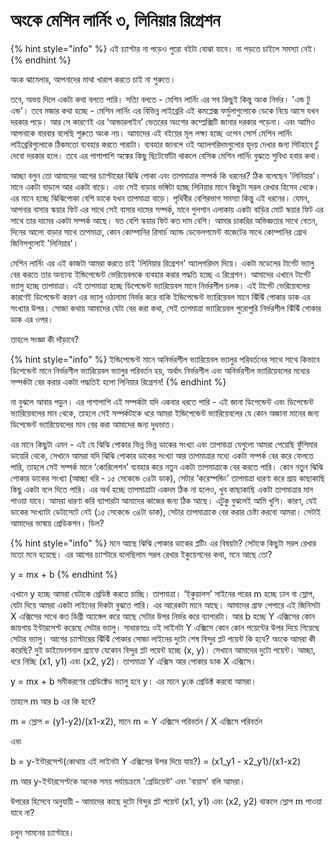 # অংকে মেশিন লার্নিং ৩, লিনিয়ার রিগ্রেশন

{% hint style="info" %}
এই চ্যাপ্টার না পড়েও পুরো বইটা বোঝা যাবে। না পড়তে চাইলে সমস্যা নেই। 
{% endhint %}

অংক ঝামেলার, আপনাদের মাথা খারাপ করতে চাই না শুরুতে। 

তবে, অভয় দিলে একটা কথা বলতে পারি। সত্যি বলতে - মেশিন লার্নিং এর সব কিছুই কিন্তু অংক নির্ভর। 'এন্ড টু এন্ড'। তবে মজার কথা হচ্ছে - মেশিন লার্নিং এর বিভিন্ন লাইব্রেরি এই কমপ্লেক্স ফর্মুলাগুলোকে ডেকে নিয়ে আসে যখন দরকার পড়ে। আর সে কারণেই এর ‘আন্ডারলাইন’ ভেতরের অংশের কম্প্লেক্সিটি জানার দরকার পড়েনা। এবং আমিও আপনাকে বারবার বলেছি শুরুতে অংক নয়। আমাদের এই বইয়ের মূল লক্ষ্য হচ্ছে ওপেন সোর্স মেশিন লার্নিং লাইব্রেরিগুলোকে ঠিকমতো ব্যবহার করতে পারাটা। ব্যবহার জানলে ওই অ্যালগরিদমগুলোর হৃদয় দেখার জন্য গিটহাবে ঢুঁ দেবো দরকার হলে। তবে এর পাশাপাশি অঙ্কের কিছু ছিটেফোঁটা থাকলে বেসিক মেশিন লার্নিং বুঝতে সুবিধা হবার কথা।

আচ্ছা বলুন তো আমাদের আগের চ্যাপ্টারের ঝিঝি পোকা এবং তাপমাত্রার সম্পর্ক কি ধরনের? ঠিক বলেছেন 'লিনিয়ার'। মানে একটা বাড়লে আর একটা বাড়ে। এবং সেই বাড়ার ভঙ্গিটা হচ্ছে লিনিয়ার মানে কিছুটা সরল রেখার হিসেব থেকে। এর মানে হচ্ছে ঝিঝিপোকা বেশি ডাকে যখন তাপমাত্রা বাড়ে। পৃথিবীর বেশিরভাগ সমস্যা কিন্তু এই ধরনের। যেমন, আপনার বাসার স্কয়ার ফিট এর সাথে সেই বাসার দামের সম্পর্ক, মানে গুলশান এলাকায় একটা বাড়ির মোট স্কয়ার ফিট এর সাথে তার দামের একটা সম্পর্ক আছে। যত বেশি স্কয়ার ফিট কত দাম বেশি। আমার চাকরির অভিজ্ঞতার সাথে বেতন, দিনের আলো বাড়ার সাথে তাপমাত্রা, কোন কোম্পানির রিসার্চ অ্যান্ড ডেভেলপমেন্ট বাজেটের সাথে কোম্পানির গ্রোথ জিনিসগুলোই 'লিনিয়ার'।

মেশিন লার্নিং এর এই কাজটা আমরা করতে চাই 'লিনিয়ার রিগ্রেশন' অ্যালগরিদম দিয়ে। একটা মডেলের টার্গেট ভ্যালু বের করতে তার অন্যান্য ইন্ডিপেন্ডেন্ট ভেরিয়েবলকে ব্যবহার করার পদ্ধতি হচ্ছে এ রিগ্রেশন। আমাদের এখানে টার্গেট ভ্যালু হচ্ছে তাপমাত্রা। এই তাপমাত্রা হচ্ছে ডিপেন্ডেন্ট ভ্যারিয়েবল মানে নির্ভরশীল চলক। এই টার্গেট ভেরিয়েবলের কারণেই ডিপেন্ডেন্ট কারণ এর ভ্যালু ওঠানামা নির্ভর করে বাকি ইন্ডিপেন্ডেন্ট ভ্যারিয়েবল মানে ঝিঁঝিঁ পোকার ডাক এর সংখ্যার উপর। সোজা কথায় আমাদের যেটা বের করা কথা, সেই তাপমাত্রা ভ্যারিয়েবল পুরোপুরি নির্ভরশীল ঝিঁঝিঁ পোকার ডাক এর ওপর।

তাহলে সংজ্ঞা কী দাঁড়াবে? 

{% hint style="info" %}
ইন্ডিপেন্ডেন্ট মানে অনির্ভরশীল ভ্যারিয়েবল ভ্যালুর পরিবর্তনের সাথে সাথে কিভাবে ডিপেন্ডেন্ট মানে নির্ভরশীল ভ্যারিয়েবল ভ্যালুর পরিবর্তন হয়, অর্থাৎ নির্ভরশীল এবং অনির্ভরশীল ভ্যারিয়েবলের মধ্যের সম্পর্কটা বের করার একটা পদ্ধতিই হলো লিনিয়ার রিগ্রেশন! 
{% endhint %}

না বুঝলে আবার পড়ুন। এর পাশাপাশি এই সম্পর্কটা যদি একবার ধরতে পারি - এই জানা ডিপেন্ডেন্ট এবং ডিপেন্ডেন্ট ভ্যারিয়েবলের মান থেকে, তাহলে সেই সম্পর্কটাকে ধরে আমরা ইন্ডিপেন্ডেন্ট ভ্যারিয়েবলের যে কোন অজানা মানের জন্য ডিপেন্ডেন্ট ভ্যারিয়েবলের মান বের করা আমাদের জন্য দুধভাত।

এর মানে কিছুটা এমন - এই যে ঝিঝি পোকার ভিন্ন ভিন্ন ডাকের সংখ্যা এবং তাপমাত্রা যেগুলো আমরা পেয়েছি ফুঁপিমার ডায়েরি থেকে, সেখানে আমরা যদি ঝিঝি পোকার ডাকের সংখ্যা আর তাপমাত্রার মধ্যে একটা সম্পর্ক বের করে ফেলতে পারি, তাহলে সেই সম্পর্ক মানে ‘কোরিলেশন’ ব্যবহার করে নতুন একটা তাপমাত্রাকে বের করতে পারি। কোন নতুন ঝিঝি পোকার ডাকের সংখ্যা \(আচ্ছা ধরি - ১৫ সেকেন্ডে ৩৪টা ডাক\), সেটার ‘করেস্পন্ডিং’ তাপমাত্রা ধারণা করে প্রায় কাছাকাছি কিছু একটা বলে দিতে পারি। এর অর্থ হচ্ছে তাপমাত্রাটা একদম ঠিক না হলেও, খুব কাছাকাছি একটা তাপমাত্রার মান পাওয়া যাবে। আমরা ধারণা করি ব্যাপারটা আমাদের কাজের জন্য ঠিক আছে। এটুকু বুঝলেই আমি খুশি। কারণ, যেই ডাকের সংখ্যাটা ডেটাসেটে নেই \(১৫ সেকেন্ডে ৩৪টা ডাক\), সেটার তাপমাত্রাকে বের করার চেষ্টা করবো আমরা। সেটাই আমাদের ভাষায় প্রেডিকশন। ডিল?

{% hint style="info" %}
মনে আছে ঝিঝি পোকার ডাকের প্লটিং এর বিষয়টা? সেটাকে কিছুটা সরল রেখার মতো মনে হয়েছে। এর আগের চ্যাপ্টারে বলেছিলাম সরল রেখার ইকুয়েশনের কথা, মনে আছে তো?

y = mx + b
{% endhint %}

এখানে y হচ্ছে আমরা যেটাকে প্রেডিক্ট করতে চাচ্ছি। তাপমাত্রা। ‘ইকুয়ালস’ সাইনের পরের m হচ্ছে ঢাল বা স্লোপ, যেটা দিয়ে আমরা একটা লাইনের দিকটা বুঝতে পারি। এর আরেকটা মানে আছে। আমাদের গ্রাফ পেপারে এই জিনিসটা X এক্সিসের সাথে কত ডিগ্রী অ্যাঙ্গেল করে আছে সেটার উপর নির্ভর করে ব্যাপারটা। আর b হচ্ছে Y এক্সিসের কোন জায়গায় ইন্টারসেপ্ট করেছে সেটার ভ্যালু। সাধারণতঃ ওই লাইনটা Y এক্সিসে কোন কোন পয়েন্টের উপর দিয়ে গিয়েছে সেটার ভ্যালু। আগের চ্যাপ্টারের ঝিঁঝিঁ পোকার সোজা লাইনের দুটো শেষ বিন্দুর প্লট পয়েন্ট কি হবে? অংকে আমরা কী করেছি? দুই ডাইমেনশনাল গ্র্যাফে যেকোন বিন্দুর প্লট পয়েন্ট হচ্ছে \(x, y\)। সেখানে আমাদের দুটো পয়েন্ট। আচ্ছা, ধরে নিচ্ছি \(x1, y1\) এবং \(x2, y2\)। তাপমাত্রা Y এক্সিস আর পোকার ডাক X এক্সিসে।  

y = mx + b সমীকরণের প্রেডিক্টেড ভ্যালু হবে y। এর মানে yকে প্রেডিক্ট করবো আমরা।

তাহলে m আর b এর কি হবে?

m = স্লোপ = \(y1-y2\)/\(x1-x2\), মানে m = Y এক্সিসে পরিবর্তন / X এক্সিসে পরিবর্তন

এবং

b = y-ইন্টারসেপ্ট\(কোথায় এই লাইনটা Y এক্সিসের উপর দিয়ে যায়?\) = \(x1_y1 - x2_y1\)/\(x1-x2\)

m আর y-ইন্টারসেপ্টকে অনেক সময় পর্যায়ক্রমে 'গ্রেডিয়েন্ট' এবং 'বায়াস' বলি আমরা। 

উপরের হিসেবে অনুযায়ী - আমাদের কাছে দুটো বিন্দুর প্লট পয়েন্ট \(x1, y1\) এবং \(x2, y2\) থাকলে স্লোপ m পাওয়া যাবে না? 

চলুন সামনের চ্যাপ্টারে। 

